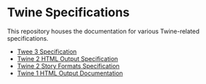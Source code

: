 # Twine Specifications

This repository houses the documentation for various Twine-related specifications.

* [Twee 3 Specification](https://github.com/iftechfoundation/twine-specs/blob/master/twee-3-specification.md)
* [Twine 2 HTML Output Specification](https://github.com/iftechfoundation/twine-specs/blob/master/twine-2-htmloutput-spec.md)
* [Twine 2 Story Formats Specification](https://github.com/iftechfoundation/twine-specs/blob/master/twine-2-storyformats-spec.md)
* [Twine 1 HTML Output Documentation](https://github.com/iftechfoundation/twine-specs/blob/master/twine-1-htmloutput-doc.md)
